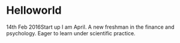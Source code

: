 # Helloworld
14th Feb 2016Start up
I am April. A new freshman in the finance and psychology. Eager to learn under scientific practice.
